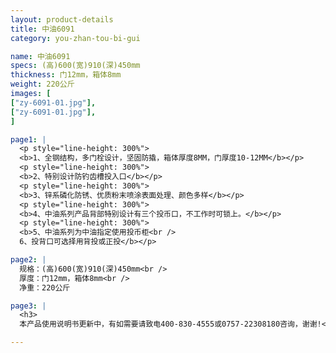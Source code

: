 ```yaml
---
layout: product-details
title: 中油6091
category: you-zhan-tou-bi-gui

name: 中油6091
specs: (高)600(宽)910(深)450mm
thickness: 门12mm，箱体8mm
weight: 220公斤
images: [
["zy-6091-01.jpg"],
["zy-6091-01.jpg"],
]

page1: |
  <p style="line-height: 300%">
  <b>1、全钢结构，多门栓设计，坚固防撬，箱体厚度8MM，门厚度10-12MM</b></p>
  <p style="line-height: 300%">
  <b>2、特别设计防钓齿槽投入口</b></p>
  <p style="line-height: 300%">
  <b>3、锌系磷化防锈、优质粉末喷涂表面处理、颜色多样</b></p>
  <p style="line-height: 300%">
  <b>4、中油系列产品背部特别设计有三个投币口，不工作时可锁上。</b></p>
  <p style="line-height: 300%">
  <b>5、中油系列为中油指定使用投币柜<br />
  6、投背口可选择用背投或正投</b></p>

page2: |
  规格：(高)600(宽)910(深)450mm<br />
  厚度：门12mm，箱体8mm<br />
  净重：220公斤

page3: |
  <h3>
  本产品使用说明书更新中，有如需要请致电400-830-4555或0757-22308180咨询，谢谢!</h3>

---
```

